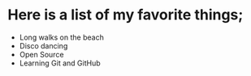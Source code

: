 # Here is a list of my favorite things;
- Long walks on the beach
- Disco dancing
- Open Source
- Learning Git and GitHub
